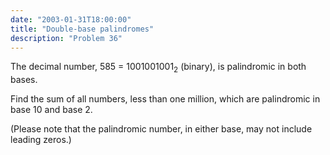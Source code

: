 ```yaml
---
date: "2003-01-31T18:00:00"
title: "Double-base palindromes"
description: "Problem 36"
---
```


<p>The decimal number, 585 = 1001001001<sub>2</sub> (binary), is palindromic in both bases.</p>
<p>Find the sum of all numbers, less than one million, which are palindromic in base 10 and base 2.</p>
<p class="info">(Please note that the palindromic number, in either base, may not include leading zeros.)</p>

